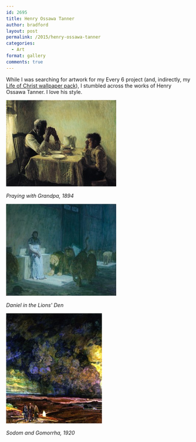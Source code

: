 ```yaml
---
id: 2695
title: Henry Ossawa Tanner
author: bradford
layout: post
permalink: /2015/henry-ossawa-tanner
categories:
  - Art
format: gallery
comments: true
---
```

While I was searching for artwork for my Every 6 project (and, indirectly, my [Life of Christ wallpaper pack][1]), I stumbled across the works of Henry Ossawa Tanner. I love his style.<!--more-->

[![Praying with Grandpa, 1894](/assets/images/posts/archive/2015/04/29-15-145448BD87A6CA0852E-300x235.jpg)](/assets/images/posts/archive/2015/04/29-15-145448BD87A6CA0852E.jpg)

*Praying with Grandpa, 1894*


[![Daniel in the Lions' Den](/assets/images/posts/archive/2015/04/Daniel_in_the_Lions_Den_LACMA_22.6.3-300x250.jpg)](/assets/images/posts/archive/2015/04/Daniel_in_the_Lions_Den_LACMA_22.6.3.jpg)

*Daniel in the Lions' Den*


[![Sodom and Gomorrha, 1920](/assets/images/posts/archive/2015/04/Henry_Ossawa_Tanner_-_Sodom_and_Gomorrha-261x300.jpg)](/assets/images/posts/archive/2015/04/Henry_Ossawa_Tanner_-_Sodom_and_Gomorrha.jpg)

*Sodom and Gomorrha, 1920*


 [1]: https://bradford.la/life-of-jesus-christ
